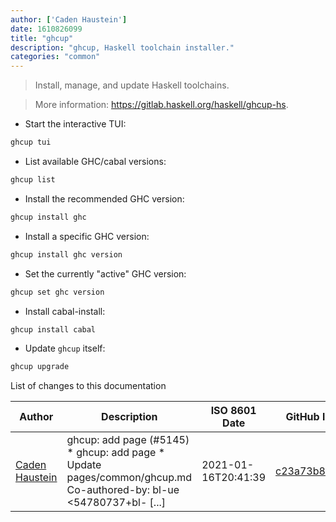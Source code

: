 ```yaml
---
author: ['Caden Haustein']
date: 1610826099
title: "ghcup"
description: "ghcup, Haskell toolchain installer."
categories: "common"
---
```

> Install, manage, and update Haskell toolchains.

> More information: <https://gitlab.haskell.org/haskell/ghcup-hs>.

- Start the interactive TUI:

```bash
ghcup tui
```

- List available GHC/cabal versions:

```bash
ghcup list
```

- Install the recommended GHC version:

```bash
ghcup install ghc
```

- Install a specific GHC version:

```bash
ghcup install ghc version
```

- Set the currently "active" GHC version:

```bash
ghcup set ghc version
```

- Install cabal-install:

```bash
ghcup install cabal
```

- Update `ghcup` itself:

```bash
ghcup upgrade
```
List of changes to this documentation


Author | Description | ISO 8601 Date | GitHub link
------|-----|-----|-----
[Caden Haustein](mailto:code@brightlysalty.33mail.com) | ghcup: add page (#5145) * ghcup: add page * Update pages/common/ghcup.md Co-authored-by: bl-ue <54780737+bl- [...] | 2021-01-16T20:41:39 | [c23a73b84ebb](https://github.com/tldr-pages/tldr/commit/c23a73b84ebbcec2bbbc83f229946bda46ebfc82)

